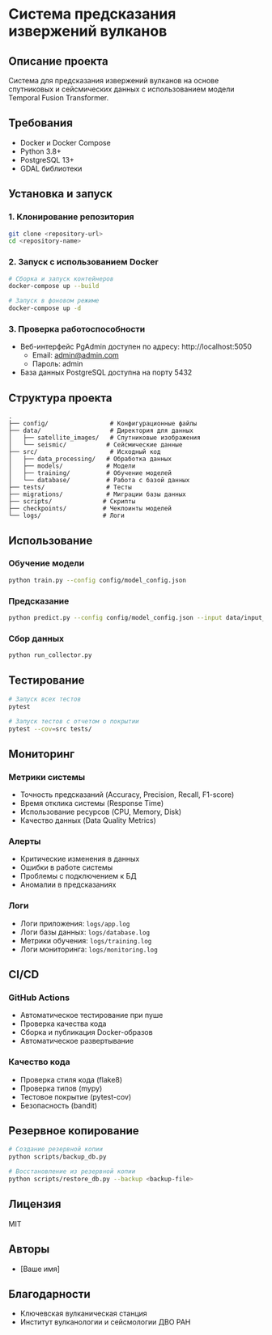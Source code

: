 # Система предсказания извержений вулканов

## Описание проекта
Система для предсказания извержений вулканов на основе спутниковых и сейсмических данных с использованием модели Temporal Fusion Transformer.

## Требования
- Docker и Docker Compose
- Python 3.8+
- PostgreSQL 13+
- GDAL библиотеки

## Установка и запуск

### 1. Клонирование репозитория
```bash
git clone <repository-url>
cd <repository-name>
```

### 2. Запуск с использованием Docker
```bash
# Сборка и запуск контейнеров
docker-compose up --build

# Запуск в фоновом режиме
docker-compose up -d
```

### 3. Проверка работоспособности
- Веб-интерфейс PgAdmin доступен по адресу: http://localhost:5050
  - Email: admin@admin.com
  - Пароль: admin
- База данных PostgreSQL доступна на порту 5432

## Структура проекта
```
.
├── config/                 # Конфигурационные файлы
├── data/                   # Директория для данных
│   ├── satellite_images/   # Спутниковые изображения
│   └── seismic/           # Сейсмические данные
├── src/                    # Исходный код
│   ├── data_processing/   # Обработка данных
│   ├── models/            # Модели
│   ├── training/          # Обучение моделей
│   └── database/          # Работа с базой данных
├── tests/                 # Тесты
├── migrations/            # Миграции базы данных
├── scripts/              # Скрипты
├── checkpoints/          # Чекпоинты моделей
└── logs/                 # Логи
```

## Использование

### Обучение модели
```bash
python train.py --config config/model_config.json
```

### Предсказание
```bash
python predict.py --config config/model_config.json --input data/input_data.json
```

### Сбор данных
```bash
python run_collector.py
```

## Тестирование
```bash
# Запуск всех тестов
pytest

# Запуск тестов с отчетом о покрытии
pytest --cov=src tests/
```

## Мониторинг

### Метрики системы
- Точность предсказаний (Accuracy, Precision, Recall, F1-score)
- Время отклика системы (Response Time)
- Использование ресурсов (CPU, Memory, Disk)
- Качество данных (Data Quality Metrics)

### Алерты
- Критические изменения в данных
- Ошибки в работе системы
- Проблемы с подключением к БД
- Аномалии в предсказаниях

### Логи
- Логи приложения: `logs/app.log`
- Логи базы данных: `logs/database.log`
- Метрики обучения: `logs/training.log`
- Логи мониторинга: `logs/monitoring.log`

## CI/CD

### GitHub Actions
- Автоматическое тестирование при пуше
- Проверка качества кода
- Сборка и публикация Docker-образов
- Автоматическое развертывание

### Качество кода
- Проверка стиля кода (flake8)
- Проверка типов (mypy)
- Тестовое покрытие (pytest-cov)
- Безопасность (bandit)

## Резервное копирование
```bash
# Создание резервной копии
python scripts/backup_db.py

# Восстановление из резервной копии
python scripts/restore_db.py --backup <backup-file>
```

## Лицензия
MIT

## Авторы
- [Ваше имя]

## Благодарности
- Ключевская вулканическая станция
- Институт вулканологии и сейсмологии ДВО РАН 